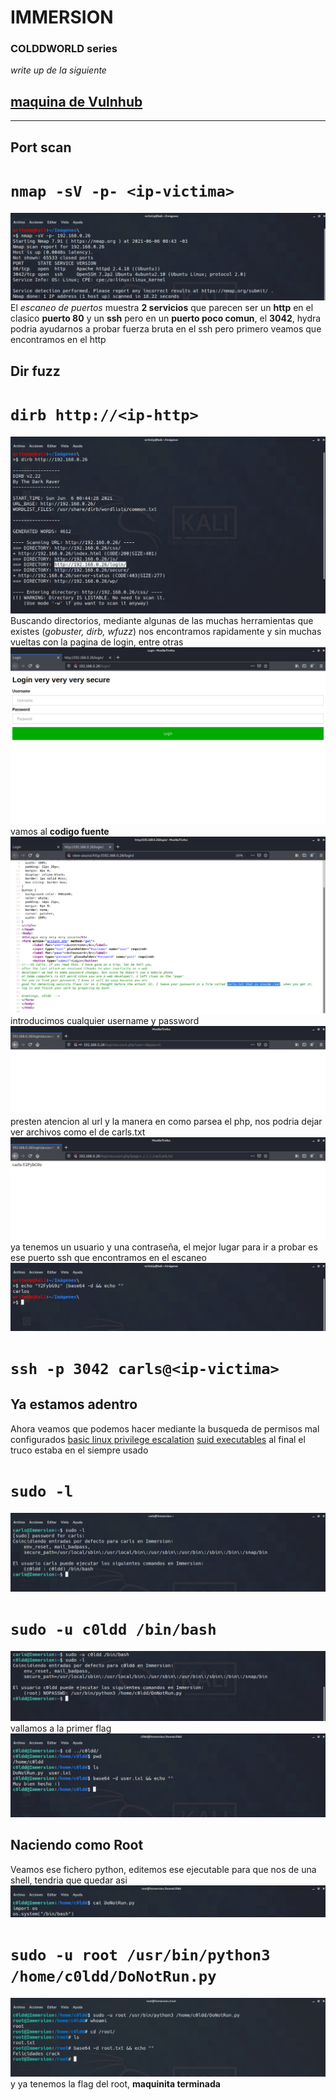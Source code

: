 
# IMMERSION
### COLDDWORLD series
*write up de la siguiente*
## [maquina de Vulnhub](https://www.vulnhub.com/entry/colddworld-immersion,668/)

---

## Port scan
#	`nmap -sV -p- <ip-victima> `
![immersion vulnhub](img/immersion1.png)
El *escaneo de puertos* muestra **2 servicios** que parecen ser un **http** en el clasico **puerto 80** y un **ssh** pero en un **puerto poco comun**, el **3042**, hydra podria ayudarnos a probar fuerza bruta en el ssh pero primero veamos que encontramos en el http

## Dir fuzz
#	`dirb http://<ip-http> `
![immersion vulnhub](img/immersion2.png)
Buscando directorios, mediante algunas de las muchas herramientas que existes (*gobuster, dirb, wfuzz*) nos encontramos rapidamente y sin muchas vueltas con la pagina de login, entre otras
![immersion vulnhub](img/immersion3.png)
vamos al **codigo fuente**
![immersion vulnhub](img/immersion4.png)
introducimos cualquier username y password
![immersion vulnhub](img/immersion5.png)
presten atencion al url y la manera en como parsea el php, nos podria dejar ver archivos como el de carls.txt
![immersion vulnhub](img/immersion6.png)
ya tenemos un usuario y una contraseña, el mejor lugar para ir a probar es ese puerto ssh que encontramos en el escaneo
![immersion vulnhub](img/immersion7.png)

#	`ssh -p 3042 carls@<ip-victima> `


## Ya estamos adentro
Ahora veamos que podemos hacer mediante la busqueda de permisos mal configurados
[basic linux privilege escalation](https://blog.g0tmi1k.com/2011/08/basic-linux-privilege-escalation/)
[suid executables](https://pentestlab.blog/2017/09/25/suid-executables/)
al final el truco estaba en el siempre usado
#	`sudo -l`
![immersion vulnhub](img/immersion8.png)
#	`sudo -u c0ldd /bin/bash`
![immersion vulnhub](img/immersion9.png)
vallamos a la primer flag
![immersion vulnhub](img/immersion10.png)

## Naciendo como Root
Veamos ese fichero python, editemos ese ejecutable para que nos de una shell, tendria que quedar asi
![immersion vulnhub](img/immersion11.png)
#	`sudo -u root /usr/bin/python3 /home/c0ldd/DoNotRun.py`
![immersion vulnhub](img/immersion12.png)
y ya tenemos la flag del root, **maquinita terminada**